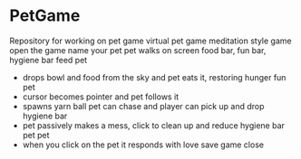 # PetGame
Repository for working on pet game
virtual pet game 
meditation style game
open the game
name your pet
pet walks on screen
food bar, fun bar, hygiene bar
feed pet
- drops bowl and food from the sky and pet eats it, restoring hunger
fun pet
- cursor becomes pointer and pet follows it
- spawns yarn ball pet can chase and player can pick up and drop
hygiene bar
- pet passively makes a mess, click to clean up and reduce hygiene bar
pet pet
- when you click on the pet it responds with love 
save game
close